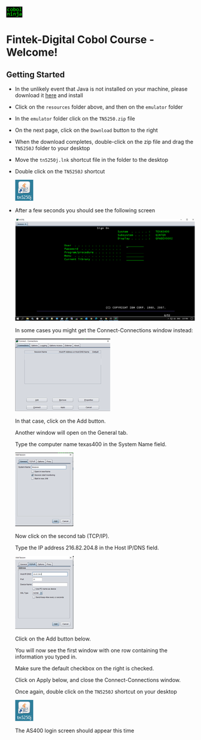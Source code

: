 ![alt text](https://github.com/dovk/fintek-cobol/blob/master/resources/images/cobolninja.png)

# Fintek-Digital Cobol Course - Welcome!

## Getting Started
- In the unlikely event that Java is not installed on your machine, please download it [here](https://www.java.com/en/download/) and install<p>
- Click on the `resources` folder above, and then on the `emulator` folder <p>
- In the `emulator` folder click on the `TN5250.zip` file<p>
- On the next page, click on the `Download` button to the right<p>
- When the download completes, double-click on the zip file and drag the `TN5250J` folder to your desktop<p>
- Move the `tn5250j.lnk` shortcut file in the folder to the desktop <p>
- Double click on the `TN5250J` shortcut<p>
![alt text](https://github.com/dovk/fintek-cobol/blob/master/resources/images/lnk.png)<p>
- After a few seconds you should see the following screen<p>
![alt text](https://github.com/dovk/fintek-cobol/blob/master/resources/images/as400.png)<p>
In some cases you might get the Connect-Connections window instead:<p>
![alt text](https://github.com/dovk/fintek-cobol/blob/master/resources/images/connect1.png)<p>
In that case, click on the Add button.<p>
Another window will open on the General tab.<p>
Type the computer name texas400 in the System Name field.<p>
![alt text](https://github.com/dovk/fintek-cobol/blob/master/resources/images/add-general.png)<p>
Now click on the second tab (TCP/IP).<p>
Type the IP address 216.82.204.8 in the Host IP/DNS field.<p>
![alt text](https://github.com/dovk/fintek-cobol/blob/master/resources/images/add-ip.png)<p>
Click on the Add button below.<p>
You will now see the first window with one row containing the information you typed in.<p>
Make sure the default checkbox on the right is checked.<p>
Click on Apply below, and close the Connect-Connections window.<p>
Once again, double click on the `TN5250J` shortcut on your desktop<p>
![alt text](https://github.com/dovk/fintek-cobol/blob/master/resources/images/lnk.png)<p>
The AS400 login screen should appear this time<p>
